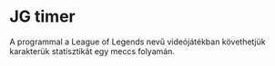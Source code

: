 # JG timer
A programmal a League of Legends nevű videójátékban követhetjük  
karakterük statisztikát egy meccs folyamán.
